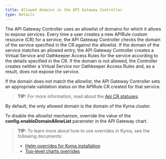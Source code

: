 ```yaml
---
title: Allowed domains in the API Gateway Controller
type: Details
---
```


The API Gateway Controller uses an allowlist of domains for which it allows to expose services. Every time a user creates a new APIRule custom resource (CR) for a service, the API Gateway Controller checks the domain of the service specified in the CR against the allowlist. If the domain of the service matches an allowed entry, the API Gateway Controller creates a Virtual Service and Oathkeeper Access Rules for the service according to the details specified in the CR. If the domain is not allowed, the Controller creates neither a Virtual Service nor Oathkeeper Access Rules and, as a result, does not expose the service.

If the domain does not match the allowlist, the API Gateway Controller sets an appropriate validation status on the APIRule CR created for that service.

>**TIP:** For more information, read about the [Api CR statuses](#custom-resource-api-rule-status-codes).

By default, the only allowed domain is the domain of the Kyma cluster.

To disable the allowlist mechanism, override the value of the **config.enableDomainAllowList** parameter in the API Gateway chart.

>**TIP:** To learn more about how to use overrides in Kyma, see the following documents:
>* [Helm overrides for Kyma installation](/root/kyma/#configuration-helm-overrides-for-kyma-installation)
>* [Top-level charts overrides](/root/kyma/#configuration-helm-overrides-for-kyma-installation-top-level-charts-overrides)
